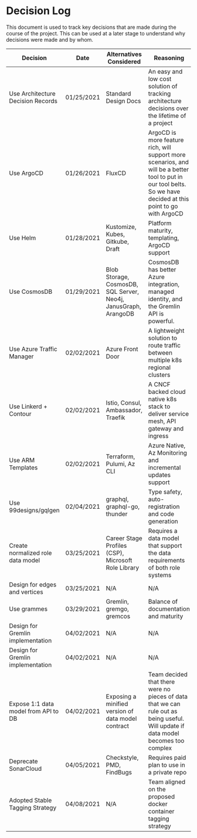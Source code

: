 # Decision Log

This document is used to track key decisions that are made during the course of the project.
This can be used at a later stage to understand why decisions were made and by whom.

| Decision | Date | Alternatives Considered | Reasoning | Detailed doc | Made By | Work Required |
| -- | -- | -- | -- | -- | -- | -- |
| Use Architecture Decision Records | 01/25/2021 | Standard Design Docs | An easy and low cost solution of tracking architecture decisions over the lifetime of a project | Record Architecture Decisions | Dev Team | #21654 |
| Use ArgoCD | 01/26/2021 | FluxCD | ArgoCD is more feature rich, will support more scenarios, and will be a better tool to put in our tool belts. So we have decided at this point to go with ArgoCD | [GitOps Trade Study](./trade-studies/gitops.md) | Dev Team | #21672 |
| Use Helm | 01/28/2021 | Kustomize, Kubes, Gitkube, Draft | Platform maturity, templating, ArgoCD support | K8s Package Manager Trade Study | Dev Team | #21674 |
| Use CosmosDB | 01/29/2021 | Blob Storage, CosmosDB, SQL Server, Neo4j, JanusGraph, ArangoDB | CosmosDB has better Azure integration, managed identity, and the Gremlin API is powerful. | Graph Storage Trade Study and Decision | Dev Team | #21650 |
| Use Azure Traffic Manager | 02/02/2021 | Azure Front Door | A lightweight solution to route traffic between multiple k8s regional clusters | Routing Trade Study | Dev Team | #21673 |
| Use Linkerd + Contour | 02/02/2021 | Istio, Consul, Ambassador, Traefik | A CNCF backed cloud native k8s stack to deliver service mesh, API gateway and ingress | Routing Trade Study | Dev Team | #21673 |
| Use ARM Templates | 02/02/2021 | Terraform, Pulumi, Az CLI | Azure Native, Az Monitoring and incremental updates support | Automated Deployment Trade Study | Dev Team | #21651 |
| Use 99designs/gqlgen | 02/04/2021 | graphql, graphql-go, thunder | Type safety, auto-registration and code generation | GraphQL Golang Trade Study | Dev Team | #21775 |
| Create normalized role data model | 03/25/2021 | Career Stage Profiles (CSP), Microsoft Role Library | Requires a data model that support the data requirements of both role systems | Role Data Model Schema | Dev Team | #22035 |
| Design for edges and vertices | 03/25/2021 | N/A | N/A | Data Model | Dev Team | #21976 |
| Use grammes | 03/29/2021 | Gremlin, gremgo, gremcos | Balance of documentation and maturity | Gremlin API library Trade Study | Dev Team | #21870 |
| Design for Gremlin implementation | 04/02/2021 | N/A | N/A | Gremlin | Dev Team | #21980 |
| Design for Gremlin implementation | 04/02/2021 | N/A | N/A | Gremlin | Dev Team | #21980 |
| Expose 1:1 data model from API to DB | 04/02/2021 | Exposing a minified version of data model contract | Team decided that there were no pieces of data that we can rule out as being useful. Will update if data model becomes too complex | API README | Dev Team | #21658 |
| Deprecate SonarCloud | 04/05/2021 | Checkstyle, PMD, FindBugs | Requires paid plan to use in a private repo | Code Quality & Security | Dev Team | #22090 |
| Adopted Stable Tagging Strategy | 04/08/2021 | N/A | Team aligned on the proposed docker container tagging strategy  | Tagging Strategy | Dev Team | #22005 |
